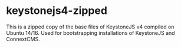 # keystonejs4-zipped
This is a zipped copy of the base files of KeystoneJS v4 compiled on Ubuntu 14/16. Used for bootstrapping installations of KeystoneJS and ConnextCMS.
